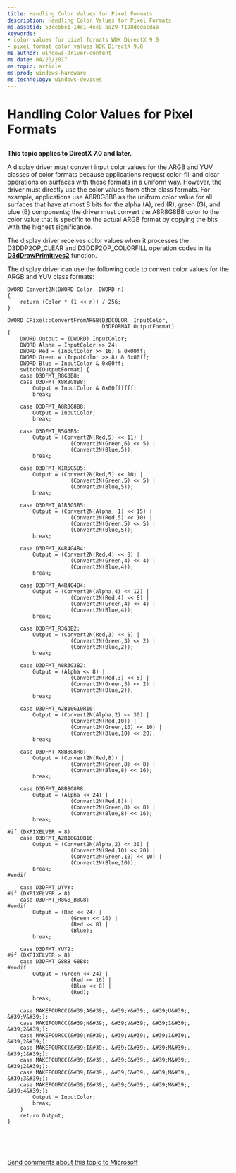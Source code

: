 ```yaml
---
title: Handling Color Values for Pixel Formats
description: Handling Color Values for Pixel Formats
ms.assetid: 53ce6be1-14e1-4ee8-ba29-f198dcdacdaa
keywords:
- color values for pixel formats WDK DirectX 9.0
- pixel format color values WDK DirectX 9.0
ms.author: windows-driver-content
ms.date: 04/20/2017
ms.topic: article
ms.prod: windows-hardware
ms.technology: windows-devices
---
```


# Handling Color Values for Pixel Formats


## <span id="ddk_handling_color_values_for_pixel_formats_gg"></span><span id="DDK_HANDLING_COLOR_VALUES_FOR_PIXEL_FORMATS_GG"></span>


**This topic applies to DirectX 7.0 and later.**

A display driver must convert input color values for the ARGB and YUV classes of color formats because applications request color-fill and clear operations on surfaces with these formats in a uniform way. However, the driver must directly use the color values from other class formats. For example, applications use A8R8G8B8 as the uniform color value for all surfaces that have at most 8 bits for the alpha (A), red (R), green (G), and blue (B) components; the driver must convert the A8R8G8B8 color to the color value that is specific to the actual ARGB format by copying the bits with the highest significance.

The display driver receives color values when it processes the D3DDP2OP\_CLEAR and D3DDP2OP\_COLORFILL operation codes in its [**D3dDrawPrimitives2**](https://msdn.microsoft.com/library/windows/hardware/ff544704) function.

The display driver can use the following code to convert color values for the ARGB and YUV class formats:

```
DWORD Convert2N(DWORD Color, DWORD n)
{
    return (Color * (1 << n)) / 256;
}

DWORD CPixel::ConvertFromARGB(D3DCOLOR  InputColor,
                              D3DFORMAT OutputFormat)
{
    DWORD Output = (DWORD) InputColor;
    DWORD Alpha = InputColor >> 24;
    DWORD Red = (InputColor >> 16) & 0x00ff;
    DWORD Green = (InputColor >> 8) & 0x00ff;
    DWORD Blue = InputColor & 0x00ff;
    switch(OutputFormat) {
    case D3DFMT_R8G8B8:
    case D3DFMT_X8R8G8B8:
        Output = InputColor & 0x00ffffff;
        break;

    case D3DFMT_A8R8G8B8:
        Output = InputColor;
        break;

    case D3DFMT_R5G6B5:
        Output = (Convert2N(Red,5) << 11) | 
                    (Convert2N(Green,6) << 5) | 
                    (Convert2N(Blue,5));
        break;

    case D3DFMT_X1R5G5B5:
        Output = (Convert2N(Red,5) << 10) | 
                    (Convert2N(Green,5) << 5) | 
                    (Convert2N(Blue,5));
        break;

    case D3DFMT_A1R5G5B5:
        Output = (Convert2N(Alpha, 1) << 15) | 
                    (Convert2N(Red,5) << 10) | 
                    (Convert2N(Green,5) << 5) | 
                    (Convert2N(Blue,5));
        break;

    case D3DFMT_X4R4G4B4:
        Output = (Convert2N(Red,4) << 8) | 
                    (Convert2N(Green,4) << 4) | 
                    (Convert2N(Blue,4));
        break;

    case D3DFMT_A4R4G4B4:
        Output = (Convert2N(Alpha,4) << 12) |
                    (Convert2N(Red,4) << 8) | 
                    (Convert2N(Green,4) << 4) | 
                    (Convert2N(Blue,4));
        break;

    case D3DFMT_R3G3B2:
        Output = (Convert2N(Red,3) << 5) | 
                    (Convert2N(Green,3) << 2) | 
                    (Convert2N(Blue,2));
        break;

    case D3DFMT_A8R3G3B2:
        Output = (Alpha << 8) |
                    (Convert2N(Red,3) << 5) | 
                    (Convert2N(Green,3) << 2) | 
                    (Convert2N(Blue,2));
        break;

    case D3DFMT_A2B10G10R10:
        Output = (Convert2N(Alpha,2) << 30) |
                    (Convert2N(Red,10)) | 
                    (Convert2N(Green,10) << 10) | 
                    (Convert2N(Blue,10) << 20);
        break;

    case D3DFMT_X8B8G8R8:
        Output = (Convert2N(Red,8)) | 
                    (Convert2N(Green,8) << 8) | 
                    (Convert2N(Blue,8) << 16);
        break;

    case D3DFMT_A8B8G8R8:
        Output = (Alpha << 24) |
                    (Convert2N(Red,8)) | 
                    (Convert2N(Green,8) << 8) | 
                    (Convert2N(Blue,8) << 16);
        break;

#if (DXPIXELVER > 8)
    case D3DFMT_A2R10G10B10:
        Output = (Convert2N(Alpha,2) << 30) |
                    (Convert2N(Red,10) << 20) | 
                    (Convert2N(Green,10) << 10) | 
                    (Convert2N(Blue,10));
        break;
#endif

    case D3DFMT_UYVY:
#if (DXPIXELVER > 8)
    case D3DFMT_R8G8_B8G8:
#endif
        Output = (Red << 24) |
                    (Green << 16) |
                    (Red << 8) |
                    (Blue);
        break;
 
    case D3DFMT_YUY2:
#if (DXPIXELVER > 8)
    case D3DFMT_G8R8_G8B8:
#endif
        Output = (Green << 24) |
                    (Red << 16) |
                    (Blue << 8) |
                    (Red);
        break;

    case MAKEFOURCC(&#39;A&#39;, &#39;Y&#39;, &#39;U&#39;, &#39;V&#39;):
    case MAKEFOURCC(&#39;N&#39;, &#39;V&#39;, &#39;1&#39;, &#39;2&#39;):
    case MAKEFOURCC(&#39;Y&#39;, &#39;V&#39;, &#39;1&#39;, &#39;2&#39;):
    case MAKEFOURCC(&#39;I&#39;, &#39;C&#39;, &#39;M&#39;, &#39;1&#39;):
    case MAKEFOURCC(&#39;I&#39;, &#39;C&#39;, &#39;M&#39;, &#39;2&#39;):
    case MAKEFOURCC(&#39;I&#39;, &#39;C&#39;, &#39;M&#39;, &#39;3&#39;):
    case MAKEFOURCC(&#39;I&#39;, &#39;C&#39;, &#39;M&#39;, &#39;4&#39;):
        Output = InputColor;
        break;
    }
    return Output;
}
```

 

 

[Send comments about this topic to Microsoft](mailto:wsddocfb@microsoft.com?subject=Documentation%20feedback%20[display\display]:%20Handling%20Color%20Values%20for%20Pixel%20Formats%20%20RELEASE:%20%282/10/2017%29&body=%0A%0APRIVACY%20STATEMENT%0A%0AWe%20use%20your%20feedback%20to%20improve%20the%20documentation.%20We%20don't%20use%20your%20email%20address%20for%20any%20other%20purpose,%20and%20we'll%20remove%20your%20email%20address%20from%20our%20system%20after%20the%20issue%20that%20you're%20reporting%20is%20fixed.%20While%20we're%20working%20to%20fix%20this%20issue,%20we%20might%20send%20you%20an%20email%20message%20to%20ask%20for%20more%20info.%20Later,%20we%20might%20also%20send%20you%20an%20email%20message%20to%20let%20you%20know%20that%20we've%20addressed%20your%20feedback.%0A%0AFor%20more%20info%20about%20Microsoft's%20privacy%20policy,%20see%20http://privacy.microsoft.com/default.aspx. "Send comments about this topic to Microsoft")




